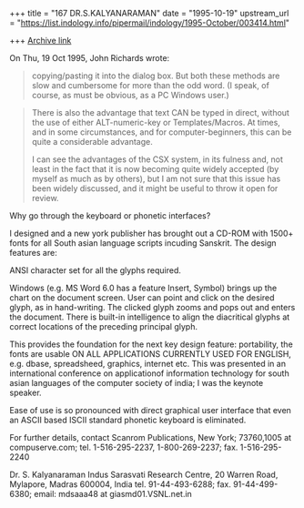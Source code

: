 +++
title = "167 DR.S.KALYANARAMAN"
date = "1995-10-19"
upstream_url = "https://list.indology.info/pipermail/indology/1995-October/003414.html"

+++
[Archive link](https://list.indology.info/pipermail/indology/1995-October/003414.html)

On Thu, 19 Oct 1995, John Richards wrote:
> copying/pasting it into the dialog box. But both these methods are
> slow and cumbersome for more than the odd word. (I speak, of course,
> as must be obvious, as a PC Windows user.)

> There is also the advantage that text CAN be typed in direct, without
> the use of either ALT-numeric-key or Templates/Macros. At times, and in
> some circumstances, and for computer-beginners, this can be quite a
> considerable advantage.
> 
> I can see the advantages of the CSX system, in its fulness and, not
> least in the fact that it is now becoming quite widely accepted (by
> myself as much as by others), but I am not sure that this issue has been
> widely discussed, and it might be useful to throw it open for review.
>  
Why go through the keyboard or phonetic interfaces?

I designed and a new york publisher has brought out a CD-ROM with 1500+
fonts for all South asian language scripts incuding Sanskrit. The design
features are:

ANSI character set for all the glyphs required.

Windows (e.g. MS Word 6.0 has a feature Insert, Symbol) brings up the
chart on the document screen. User can point and click on the desired glyph,
as in hand-writing. The clicked glyph zooms and pops out and enters the 
document. There is built-in intelligence to align the diacritical glyphs
at correct locations of the preceding principal glyph.

This provides the foundation for the next key design feature: portability,
the fonts are usable ON ALL APPLICATIONS CURRENTLY USED FOR ENGLISH, e.g.
dbase, spreadsheed, graphics, internet etc. This was presented in an
international conference on applicationof information technology for south
asian languages of the computer society of india; I was the keynote speaker.

Ease of use is so pronounced with direct graphical user interface that even
an ASCII based ISCII standard phonetic keyboard is eliminated.

For further details, contact Scanrom Publications, New York; 
73760,1005 at compuserve.com; tel. 1-516-295-2237, 1-800-269-2237; fax. 
1-516-295-2240

Dr. S. Kalyanaraman
Indus Sarasvati Research Centre,
20 Warren Road, Mylapore, Madras 600004, India
tel. 91-44-493-6288; fax. 91-44-499-6380; email: 
mdsaaa48 at giasmd01.VSNL.net.in





